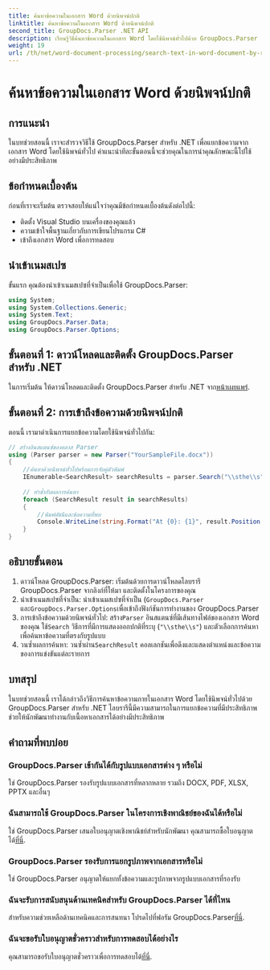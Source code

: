 ```yaml
---
title: ค้นหาข้อความในเอกสาร Word ด้วยนิพจน์ปกติ
linktitle: ค้นหาข้อความในเอกสาร Word ด้วยนิพจน์ปกติ
second_title: GroupDocs.Parser .NET API
description: เรียนรู้วิธีค้นหาข้อความในเอกสาร Word โดยใช้นิพจน์ทั่วไปด้วย GroupDocs.Parser for .NET แยกเนื้อหาเฉพาะได้อย่างมีประสิทธิภาพ
weight: 19
url: /th/net/word-document-processing/search-text-in-word-document-by-regular-expression/
---
```


# ค้นหาข้อความในเอกสาร Word ด้วยนิพจน์ปกติ

## การแนะนำ
ในบทช่วยสอนนี้ เราจะสำรวจวิธีใช้ GroupDocs.Parser สำหรับ .NET เพื่อแยกข้อความจากเอกสาร Word โดยใช้นิพจน์ทั่วไป คำแนะนำทีละขั้นตอนนี้จะช่วยคุณในการนำคุณลักษณะนี้ไปใช้อย่างมีประสิทธิภาพ
## ข้อกำหนดเบื้องต้น
ก่อนที่เราจะเริ่มต้น ตรวจสอบให้แน่ใจว่าคุณมีข้อกำหนดเบื้องต้นดังต่อไปนี้:
- ติดตั้ง Visual Studio บนเครื่องของคุณแล้ว
- ความเข้าใจพื้นฐานเกี่ยวกับการเขียนโปรแกรม C#
- เข้าถึงเอกสาร Word เพื่อการทดสอบ

## นำเข้าเนมสเปซ
ขั้นแรก คุณต้องนำเข้าเนมสเปซที่จำเป็นเพื่อใช้ GroupDocs.Parser:
```csharp
using System;
using System.Collections.Generic;
using System.Text;
using GroupDocs.Parser.Data;
using GroupDocs.Parser.Options;
```
## ขั้นตอนที่ 1: ดาวน์โหลดและติดตั้ง GroupDocs.Parser สำหรับ .NET
 ในการเริ่มต้น ให้ดาวน์โหลดและติดตั้ง GroupDocs.Parser สำหรับ .NET จาก[หน้าเผยแพร่](https://releases.groupdocs.com/parser/net/).
## ขั้นตอนที่ 2: การเข้าถึงข้อความด้วยนิพจน์ปกติ
ตอนนี้ เรามาดำเนินการแยกข้อความโดยใช้นิพจน์ทั่วไปกัน:
```csharp
// สร้างอินสแตนซ์ของคลาส Parser
using (Parser parser = new Parser("YourSampleFile.docx"))
{
    //ค้นหาด้วยนิพจน์ทั่วไปพร้อมการจับคู่ตัวพิมพ์
    IEnumerable<SearchResult> searchResults = parser.Search("\\sthe\\s", new SearchOptions(true, false, true));
    
    // ทำซ้ำกับผลการค้นหา
    foreach (SearchResult result in searchResults)
    {
        //พิมพ์ดัชนีและข้อความที่พบ
        Console.WriteLine(string.Format("At {0}: {1}", result.Position, result.Text));
    }
}
```
## อธิบายขั้นตอน
1. ดาวน์โหลด GroupDocs.Parser: เริ่มต้นด้วยการดาวน์โหลดไลบรารี GroupDocs.Parser จากลิงก์ที่ให้มา และติดตั้งในโครงการของคุณ
2. นำเข้าเนมสเปซที่จำเป็น: นำเข้าเนมสเปซที่จำเป็น (`GroupDocs.Parser` และ`GroupDocs.Parser.Options`เพื่อเข้าถึงฟังก์ชันการทำงานของ GroupDocs.Parser
3.  การเข้าถึงข้อความด้วยนิพจน์ทั่วไป: สร้าง`Parser` อินสแตนซ์ที่มีเส้นทางไฟล์ของเอกสาร Word ของคุณ ใช้`Search` วิธีการที่มีการแสดงออกปกติที่ระบุ (`"\\sthe\\s"`) และตัวเลือกการค้นหาเพื่อค้นหาข้อความที่ตรงกับรูปแบบ
4.  วนซ้ำผลการค้นหา: วนซ้ำผ่าน`SearchResult` คอลเลกชันเพื่อดึงและแสดงตำแหน่งและข้อความของการแข่งขันแต่ละรายการ

## บทสรุป
ในบทช่วยสอนนี้ เราได้กล่าวถึงวิธีการค้นหาข้อความภายในเอกสาร Word โดยใช้นิพจน์ทั่วไปด้วย GroupDocs.Parser สำหรับ .NET ไลบรารีนี้มีความสามารถในการแยกข้อความที่มีประสิทธิภาพ ช่วยให้นักพัฒนาทำงานกับเนื้อหาเอกสารได้อย่างมีประสิทธิภาพ

## คำถามที่พบบ่อย
### GroupDocs.Parser เข้ากันได้กับรูปแบบเอกสารต่าง ๆ หรือไม่
ใช่ GroupDocs.Parser รองรับรูปแบบเอกสารที่หลากหลาย รวมถึง DOCX, PDF, XLSX, PPTX และอื่นๆ
### ฉันสามารถใช้ GroupDocs.Parser ในโครงการเชิงพาณิชย์ของฉันได้หรือไม่
 ใช่ GroupDocs.Parser เสนอใบอนุญาตเชิงพาณิชย์สำหรับนักพัฒนา คุณสามารถซื้อใบอนุญาตได้[ที่นี่](https://purchase.groupdocs.com/buy).
### GroupDocs.Parser รองรับการแยกรูปภาพจากเอกสารหรือไม่
ใช่ GroupDocs.Parser อนุญาตให้แยกทั้งข้อความและรูปภาพจากรูปแบบเอกสารที่รองรับ
### ฉันจะรับการสนับสนุนด้านเทคนิคสำหรับ GroupDocs.Parser ได้ที่ไหน
 สำหรับความช่วยเหลือด้านเทคนิคและการสนทนา โปรดไปที่ฟอรัม GroupDocs.Parser[ที่นี่](https://forum.groupdocs.com/c/parser/17).
### ฉันจะขอรับใบอนุญาตชั่วคราวสำหรับการทดสอบได้อย่างไร
 คุณสามารถขอรับใบอนุญาตชั่วคราวเพื่อการทดสอบได้[ที่นี่](https://purchase.groupdocs.com/temporary-license/).